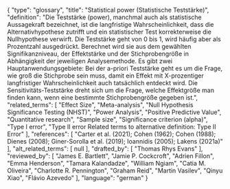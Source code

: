 {
    "type": "glossary",
    "title": "Statistical power (Statistische Teststärke)",
    "definition": "Die Teststärke (power), manchmal auch als statistische Aussagekraft bezeichnet, ist die langfristige Wahrscheinlichkeit, dass die Alternativhypothese zutrifft und ein statistischer Test korrekterweise die Nullhypothese verwirft. Die Teststärke geht von 0 bis 1, wird häufig aber als Prozentzahl ausgedrückt. Berechnet wird sie aus dem gewählten Signifikanzniveau, der Effektstärke und der Stichprobengröße in Abhängigkeit der jeweiligen Analysemethode. Es gibt zwei Hauptanwendungsgebiete: Bei der a-priori Teststärke geht es um die Frage, wie groß die Stichprobe sein muss, damit ein Effekt mit X-prozentiger langfristiger Wahrscheinlichkeit auch tatsächlich entdeckt wird. Die Sensitivitäts-Teststärke  dreht sich um die Frage, welche Effektgröße man finden kann, wenn eine bestimmte Stichprobengröße gegeben ist.",
    "related_terms": [
        "Effect Size",
        "Meta-analysis",
        "Null Hypothesis Significance Testing (NHST)",
        "Power Analysis",
        "Positive Predictive Value",
        "Quantitative research",
        "Sample size",
        "Significance criterion (alpha)",
        "Type I error",
        "Type II error Related terms to alternative definition: Type II Error"
    ],
    "references": [
        "Carter et al. (2021); Cohen (1962); Cohen (1988); Dienes (2008); Giner-Sorolla et al. (2019); Ioannidis (2005); Lakens (2021a)"
    ],
    "alt_related_terms": [
        null
    ],
    "drafted_by": [
        "Thomas Rhys Evans"
    ],
    "reviewed_by": [
        "James E. Bartlett",
        "Jamie P. Cockcroft",
        "Adrien Fillon",
        "Emma Henderson",
        "Tamara Kalandadze",
        "William Ngiam",
        "Catia M. Oliveira",
        "Charlotte R. Pennington",
        "Graham Reid",
        "Martin Vasilev",
        "Qinyu Xiao",
        "Flávio Azevedo"
    ],
    "language": "german"
}